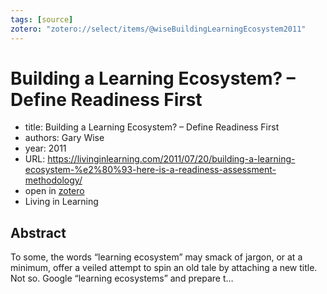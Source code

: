 ```yaml
---
tags: [source]
zotero: "zotero://select/items/@wiseBuildingLearningEcosystem2011"
---
```


# Building a Learning Ecosystem? – Define Readiness First

- title: Building a Learning Ecosystem? – Define Readiness First
- authors: Gary Wise
- year: 2011
- URL: https://livinginlearning.com/2011/07/20/building-a-learning-ecosystem-%e2%80%93-here-is-a-readiness-assessment-methodology/
- open in [zotero](zotero://select/items/@wiseBuildingLearningEcosystem2011)
- Living in Learning

## Abstract
To some, the words “learning ecosystem” may smack of jargon, or at a minimum, offer a veiled attempt to spin an old tale by attaching a new title. Not so. Google “learning ecosystems” and prepare t…

